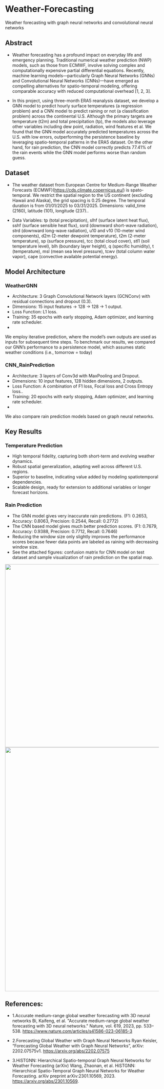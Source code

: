 # Weather-Forecasting

Weather forecasting with graph neural networks and convolutional neural networks

## Abstract

- Weather forecasting has a profound impact on everyday life and emergency planning. Traditional numerical weather prediction (NWP) models, such as those from ECMWF, involve solving complex and computationally expensive partial differential equations. Recently, machine learning models—particularly Graph Neural Networks (GNNs) and Convolutional Neural Networks (CNNs)—have emerged as compelling alternatives for spatio-temporal modeling, offering comparable accuracy with reduced computational overhead [1, 2, 3].

- In this project, using three-month ERA5 reanalysis dataset, we develop a GNN model to predict hourly surface temperatures (a regression problem) and a CNN model to predict raining or not (a classification problem) across the continental U.S. Although the primary targets are temperature (t2m) and total precipitation (tp), the models also leverage other variables including dew point, radiation, wind features et al. We found that the GNN model accurately predicted temperatures across the U.S. with low errors, outperforming the persistence baseline by leveraging spatio-temporal patterns in the ERA5 dataset. On the other hand, for rain prediction, the CNN model correctly predicts 77.41% of the rain events while the GNN model performs worse than random guess.

## Dataset

- The weather dataset from European Centre for Medium-Range Weather Forecasts (ECMWF)(https://cds.climate.copernicus.eu/) is spato-temporal. We restrict the spatial region to the US continent (excluding Hawaii and Alaska), the grid spacing is 0.25 degree. The temporal duration is from 01/01/2025 to 03/31/2025. 
Dimensions:  valid_time (2160), latitude (101), longitude (237)..

- Data Variables: tp (total precipitation), slhf (surface latent heat flux), sshf (surface sensible heat flux), ssrd (downward short-wave radiation), strd (downward long-wave radiation), u10 and v10 (10-meter wind components), d2m (2-meter dewpoint temperature), t2m (2-meter temperature), sp (surface pressure), tcc (total cloud cover), stl1 (soil temperature level), blh (boundary layer height),  q (specific humidity), t (temperature), msl (mean sea level pressure), tcwv (total column water vapor), cape (convective available potential energy).

## Model Architecture

### WeatherGNN
- Architecture: 3 Graph Convolutional Network layers (GCNConv) with residual connections and dropout (0.3).
- Dimensions: 15 input features → 128 → 128 → 1 output.
- Loss Function: L1 loss.
- Training: 35 epochs with early stopping, Adam optimizer, and learning rate scheduler.
- 
We employ iterative prediction, where the model’s own outputs are used as inputs for subsequent time steps. To benchmark our results, we compared our GNN’s performance to a persistence model, which assumes static weather conditions (i.e., tomorrow = today)

### CNN_RainPrediction
- Architecture: 3 layers of Conv3d with MaxPooling and Dropout.
- Dimensions: 10 input features, 128 hidden dimensions, 2 outputs.
- Loss Function: A combination of F1 loss, Focal loss and Cross Entropy loss..
- Training: 20 epochs with early stopping, Adam optimizer, and learning rate scheduler.
- 
We also compare rain prediction models based on graph neural networks.


## Key Results

### Temperature Prediction
- High temporal fidelity, capturing both short-term and evolving weather dynamics.
- Robust spatial generalization, adapting well across different U.S. regions.
- Superior to baseline, indicating value added by modeling spatiotemporal dependencies.
- Scalable design, ready for extension to additional variables or longer forecast horizons.

   
### Rain Prediction
- The GNN model gives very inaccurate rain predictions.  (F1: 0.2653, Accuracy: 0.8063, Precision: 0.2544, Recall: 0.2772)
- The CNN based model gives much better prediction scores. (F1: 0.7679, Accuracy: 0.9388, Precision: 0.7712, Recall: 0.7646)
- Reducing the window size only slightly improves the performance scores because fewer data points are labeled as raining with decreasing window size. 
- See the attached figures: confusion matrix for CNN model on test dataset and sample visualization of rain prediction on the spatial map. 
<img src="https://github.com/user-attachments/assets/029effd3-f226-46b2-9edb-c269603d114e" width = "600">
<img src="https://github.com/user-attachments/assets/e33de3ce-946f-452c-af6e-a6530846d4af" width = "800">

  
## References: 

- 1.Accurate medium-range global weather forecasting with 3D neural networks
 Bi, Kaifeng, et al. "Accurate medium-range global weather forecasting with 3D neural networks." Nature, vol. 619, 2023, pp. 533–538. https://www.nature.com/articles/s41586-023-06185-3 

- 2.Forecasting Global Weather with Graph Neural Networks
Ryan Keisler, “Forecasting Global Weather with Graph Neural Networks”, arXiv: 2202.07575v1. https://arxiv.org/abs/2202.07575

- 3.HiSTGNN: Hierarchical Spatio-temporal Graph Neural Networks for Weather Forecasting (arXiv)
 Wang, Zhaonan, et al. HiSTGNN: Hierarchical Spatio-Temporal Graph Neural Networks for Weather Forecasting. arXiv preprint arXiv:2301.10569, 2023. https://arxiv.org/abs/2301.10569.
